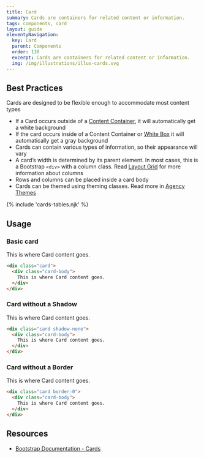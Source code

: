 ```yaml
---
title: Card
summary: Cards are containers for related content or information.
tags: components, card
layout: guide
eleventyNavigation:
  key: Card
  parent: Components
  order: 130
  excerpt: Cards are containers for related content or information.
  img: /img/illustrations/illus-cards.svg
---
```

## Best Practices
Cards are designed to be flexible enough to accommodate most content types
- If a Card occurs outside of a [Content Container](/components/boxes/#content-container), it will automatically get a white background 
- If the card occurs inside of a Content Container or [White Box](/components/boxes/#white-box) it will automatically get a gray background
- Cards can contain various types of information, so their appearance will vary
- A card’s width is determined by its parent element. In most cases, this is a Bootstrap `<div>` with a column class. Read [Layout Grid](/components/layout-grid/) for more information about columns
- Rows and columns can be placed inside a card body
- Cards can be themed using theming classes. Read more in [Agency Themes](/foundation/agency-theming/)

{% include 'cards-tables.njk' %}

## Usage
### Basic card

<div class="card">
  <div class="card-body">
    This is where Card content goes.
  </div>
</div>

```html
<div class="card">
  <div class="card-body">
    This is where Card content goes.
  </div>
</div>
```

### Card without a Shadow

<div class="card shadow-none">
  <div class="card-body">
    This is where Card content goes.
  </div>
</div>

```html
<div class="card shadow-none">
  <div class="card-body">
    This is where Card content goes.
  </div>
</div>
```

### Card without a Border

<div class="card border-0">
  <div class="card-body">
    This is where Card content goes.
  </div>
</div>

```html
<div class="card border-0">
  <div class="card-body">
    This is where Card content goes.
  </div>
</div>
```

## Resources

* <a href="https://getbootstrap.com/docs/4.5/components/card/" target="_blank">Bootstrap Documentation - Cards</a>
